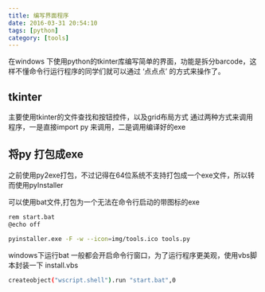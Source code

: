 ```yaml
---
title: 编写界面程序
date: 2016-03-31 20:54:10
tags: [python]
category: [tools]
---
```


在windows 下使用python的tkinter库编写简单的界面，功能是拆分barcode，这样不懂命令行运行程序的同学们就可以通过 ‘点点点’ 的方式来操作了。

## tkinter

主要使用tkinter的文件查找和按钮控件，以及grid布局方式
通过两种方式来调用程序，一是直接import py 来调用，二是调用编译好的exe

## 将py 打包成exe

之前使用py2exe打包，不过记得在64位系统不支持打包成一个exe文件，所以转而使用pyInstaller 

可以使用bat文件,打包为一个无法在命令行启动的带图标的exe

``` bash
rem start.bat
@echo off

pyinstaller.exe -F -w --icon=img/tools.ico tools.py
```

windows下运行bat 一般都会开启命令行窗口，为了运行程序更美观，使用vbs脚本封装一下 install.vbs

``` bash
createobject("wscript.shell").run "start.bat",0
```





